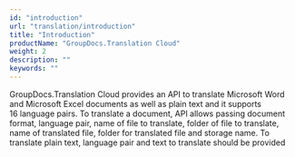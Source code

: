 ```yaml
---
id: "introduction"
url: "translation/introduction"
title: "Introduction"
productName: "GroupDocs.Translation Cloud"
weight: 2
description: ""
keywords: ""
---
```


GroupDocs.Translation Cloud provides an API to translate Microsoft Word and Microsoft Excel documents as well as plain text and it supports 16 language pairs. To translate a document, API allows passing document format, language pair, name of file to translate, folder of file to translate, name of translated file, folder for translated file and storage name. To translate plain text, language pair and text to translate should be provided